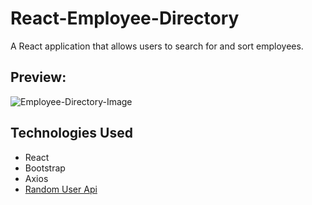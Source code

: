 # React-Employee-Directory
A React application that allows users to search for and sort employees. 
## Preview:
![Employee-Directory-Image](https://skalback.github.io/React-Employee-Directory/public/assets/Employee-Directory.PNG)

## Technologies Used

- React
- Bootstrap
- Axios
- [Random User Api](https://randomuser.me/)